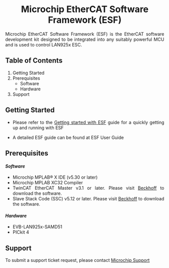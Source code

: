 # <div align="center">**Microchip EtherCAT Software Framework (ESF**)</div>

<div align="justify">Microchip EtherCAT Software Framework (ESF) is the EtherCAT software development kit designed to be integrated into any suitably powerful MCU and is used to control LAN925x ESC.

## **Table of Contents**

1.	 Getting Started
2.  Prerequisites
	-	Software
	-	Hardware
3. Support

## **Getting Started**
 - Please refer to the [Getting started with ESF](http://ww1.microchip.com/downloads/en/DeviceDoc/EtherCAT-Software-Framework-Quick-Start-Guide-50003046A.pdf) guide for a quickly getting up and running with ESF

- A detailed ESF guide can be found at ESF User Guide

## **Prerequisites**

#### ***Software***
-	Microchip MPLAB® X IDE (v5.30 or later)
-	Microchip MPLAB XC32 Compiler
-	TwinCAT EtherCAT Master v3.1 or later. Please visit [Beckhoff](https://www.Beckhoff.com) to download the software.
-	Slave Stack Code (SSC) v5.12 or later. Please visit [Beckhoff](https://www.Beckhoff.com) to download the software.

#### ***Hardware***
-	EVB-LAN925x-SAMD51
-	PICkit 4

## **Support**
To submit a support ticket request, please contact [Microchip Support](https://support.microchip.com)
</div>
